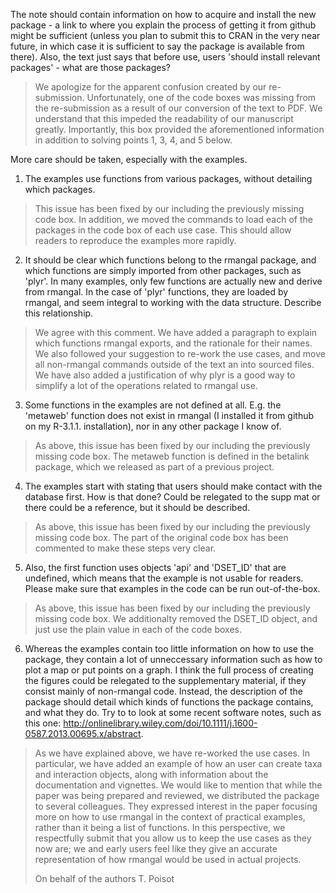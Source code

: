 The note should contain information on how to acquire and install the new
package - a link to where you explain the process of getting it from github
might be sufficient (unless you plan to submit this to CRAN in the very
near future, in which case it is sufficient to say the package is available
from there).  Also, the text just says that before use, users 'should install
relevant packages' - what are those packages?

> We apologize for the apparent confusion created by our
re-submission. Unfortunately, one of the code boxes was missing from the
re-submission as a result of our conversion of the text to PDF. We understand that this impeded the readability of our manuscript greatly. Importantly,
this box provided the aforementioned information in addition to solving
points 1, 3, 4, and 5 below.

More care should be taken, especially with the examples.

1. The examples use functions from various packages, without detailing
which packages.

> This issue has been fixed by our including the previously missing code box. In addition, we moved the commands to load each of the packages in the code box of each use case. This should allow readers to reproduce the examples more rapidly.

2. It should be clear which functions belong to the rmangal package, and which
functions are simply imported from other packages, such as 'plyr'. In many
examples, only few functions are actually new and derive from rmangal. In
the case of 'plyr' functions, they are loaded by rmangal, and seem integral
to working with the data structure. Describe this relationship.

> We agree with this comment. We have added a paragraph to explain which functions rmangal exports, and the rationale for their names. We also followed your suggestion to re-work the use cases, and move all non-rmangal commands outside of the text an into sourced files. We have also added a justification of why plyr is a good way to simplify a lot of the operations related to rmangal use.

3. Some functions in the examples are not defined at all. E.g. the 'metaweb'
function does not exist in rmangal (I installed it from github on my
R-3.1.1. installation), nor in any other package I know of.

> As above, this issue has been fixed by our including the previously missing
code box. The metaweb function is defined in the betalink package, which we released
as part of a previous project.

4. The examples start with stating that users should make contact with the
database first. How is that done? Could be relegated to the supp mat or
there could be a reference, but it should be described.

> As above, this issue has been fixed by our including the previously missing
code box. The part of the original code box has been commented to make these steps very clear.

5. Also, the first function uses objects 'api' and 'DSET_ID' that are
undefined, which means that the example is not usable for readers. Please
make sure that examples in the code can be run out-of-the-box.

> As above, this issue has been fixed by our including the previously missing
code box. We additionalty removed the DSET_ID object, and just use the plain value in each of the code boxes.

6. Whereas the examples contain too little information on how to use the
package, they contain a lot of unneccessary information such as how to plot
a map or put points on a graph. I think the full process of creating the
figures could be relegated to the supplementary material, if they consist
mainly of non-rmangal code. Instead, the description of the package
should detail which kinds of functions the package contains, and what
they do. Try to to look at some recent software notes, such as this one:
http://onlinelibrary.wiley.com/doi/10.1111/j.1600-0587.2013.00695.x/abstract.

> As we have explained above, we have re-worked the use cases. In particular, we have added an example of how an user can create taxa and interaction objects, along with information about the documentation and vignettes. We would like to mention that while the paper was being prepared and reviewed, we distributed the package to several colleagues. They expressed interest in the paper focusing more on how to use rmangal in the context of practical examples, rather than it being a list of functions. In this perspective, we respectfully submit that you allow us to keep the use cases as they now are; we and early users feel like they give an accurate representation of how rmangal would be used in actual projects.
> 
> On behalf of the authors
> T. Poisot
